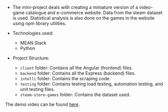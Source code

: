 - The mini-project deals with creating a miniature version of a video-game catalogue and e-commerce website. Data from the steam dataset is used. Statistical analysis is also done on the games in the website using npm library utilities.

- Technologies used:
  - MEAN Stack
  - Python

- Project Structure:
  - `client` folder: Contains all the Angular (frontend) files.
  - `backend` folder: Contains all the Express (backend) files.
  - `intelli` folder: Contains the scraping code.
  - `testing` folder: Contains testing load testing, automation testing, and unit testing files.
  - `steam-store-games` folder: Contains the dataset used.

The demo video can be found [here](https://www.loom.com/share/d87cfcf9891e492784afafa69239d15b?sid=316c19d8-fffa-4549-a0ef-4656c37ef12a).
